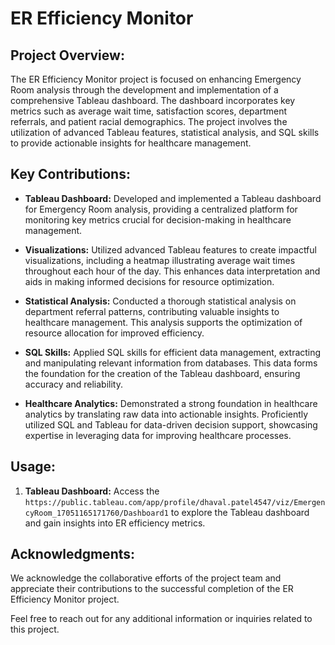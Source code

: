
# ER Efficiency Monitor

## Project Overview:

The ER Efficiency Monitor project is focused on enhancing Emergency Room analysis through the development and implementation of a comprehensive Tableau dashboard. The dashboard incorporates key metrics such as average wait time, satisfaction scores, department referrals, and patient racial demographics. The project involves the utilization of advanced Tableau features, statistical analysis, and SQL skills to provide actionable insights for healthcare management.

## Key Contributions:

- **Tableau Dashboard:** Developed and implemented a Tableau dashboard for Emergency Room analysis, providing a centralized platform for monitoring key metrics crucial for decision-making in healthcare management.

- **Visualizations:** Utilized advanced Tableau features to create impactful visualizations, including a heatmap illustrating average wait times throughout each hour of the day. This enhances data interpretation and aids in making informed decisions for resource optimization.

- **Statistical Analysis:** Conducted a thorough statistical analysis on department referral patterns, contributing valuable insights to healthcare management. This analysis supports the optimization of resource allocation for improved efficiency.

- **SQL Skills:** Applied SQL skills for efficient data management, extracting and manipulating relevant information from databases. This data forms the foundation for the creation of the Tableau dashboard, ensuring accuracy and reliability.

- **Healthcare Analytics:** Demonstrated a strong foundation in healthcare analytics by translating raw data into actionable insights. Proficiently utilized SQL and Tableau for data-driven decision support, showcasing expertise in leveraging data for improving healthcare processes.

## Usage:

1. **Tableau Dashboard:** Access the `https://public.tableau.com/app/profile/dhaval.patel4547/viz/EmergencyRoom_17051165171760/Dashboard1`  to explore the Tableau dashboard and gain insights into ER efficiency metrics.


## Acknowledgments:

We acknowledge the collaborative efforts of the project team and appreciate their contributions to the successful completion of the ER Efficiency Monitor project.

Feel free to reach out for any additional information or inquiries related to this project.

